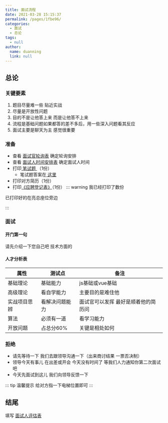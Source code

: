 ```yaml
---
title: 面试流程
date: 2021-03-28 15:15:37
permalink: /pages/1fbe96/
categories:
  - 面试
  - 总论
tags:
  - null
author: 
  name: duanning
  link: null
---
```

## 总论
### 关键要素
1. 题目尽量难一些 贴近实战
2. 尽量是开放性问题
3. 目的不是让他答上来 而是让他答不上来
4. 流程是基础问题如果都答的差不多后，用一些深入问题看其反应
5. 面试主要是聊天为主 感觉很重要

### 准备
- 查看 [面试官轮询表](https://www.kdocs.cn/l/csZ8iEaRTLQl) 确定轮询安排
- 查看 [面试人时间安排表](https://www.kdocs.cn/l/csZ8iEaRTLQl) 确定面试人时间
- 打印[ 笔试题 ](https://shimo.im/docs/yHcfkBX13eYMXTSJ/)（1份）
  - 笔试题答案在[ 这里 ](https://shimo.im/docs/HrPxCGVtCdWvGjrx/)
- 打印对方简历（1份）
- 打印[《应聘登记表》](https://shimo.im/sheets/gv8Pxq8ydH6jV36r/fsDaC/)（1份）
::: warning 我已经打印了数份

已打印好的在亮总座位旁边

:::

### 面试

#### 开门第一句	

请先介绍一下您自己吧 技术方面的

#### 人才分析表
| 属性    | 测试点        | 备注                                 |
| ------- | --------- | -------------------------------------- |
| 基础理论 | 基础能力 | js基础或vue基础
|高级理论|看自学能力|主要目的是难住他
|实战项目思辨|看解决问题能力|面试官可以发挥 最好是顺着他的简历问
|算法|必须有一道|看学习能力
|开放问题|占总分60%|关键是相处如何


### 拒绝
* 请先等待一下 我们去跟领导沟通一下（出来商讨结果 一票否决制）
* 领导今天有事儿 在出差或开会 今天没有时间了 等我们人力通知你第二次面试吧
* 今天先面试到这儿 我们向领导反馈一下
  
::: tip 温馨提示
给对方指一下电梯位置即可
:::

## 结尾
填写 [面试人评估表](https://www.kdocs.cn/l/csZ8iEaRTLQl)